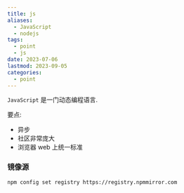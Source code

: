 ```yaml
---
title: js
aliases:
  - JavaScript
  - nodejs
tags:
  - point
  - js
date: 2023-07-06
lastmod: 2023-09-05
categories:
  - point
---
```


`JavaScript` 是一门动态编程语言.

要点:

- 异步
- 社区非常庞大
- 浏览器 web 上统一标准

### 镜像源

```shell
npm config set registry https://registry.npmmirror.com
```
